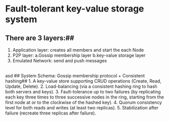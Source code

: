 # Fault-tolerant key-value storage system 
## There are 3 layers:##
1. Application layer: creates all members and start the each Node    
2. P2P layer: a.Gossip membership layer b.key-value storage layer
3. Emulated Network: send and push messages
  <br/>
asd
## System Schema: Gossip membership protocol + Consistent hashing##
1. A key-value store supporting CRUD operations (Create, Read, Update, Delete).
2. Load-balancing (via a consistent hashing ring to hash both servers and keys).
3. Fault-tolerance up to two failures (by replicating each key three times to three successive nodes in the ring, starting from the first node at or to the clockwise of the hashed key).
4. Quorum consistency level for both reads and writes (at least two replicas).
5. Stabilization after failure (recreate three replicas after failure).
